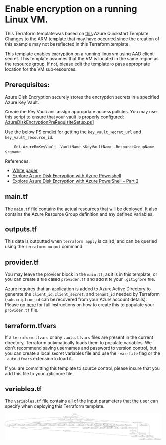 # Enable encryption on a running Linux VM. 

This Terraform template was based on [this](https://github.com/Azure/azure-quickstart-templates/tree/master/201-encrypt-running-linux-vm) Azure Quickstart Template. Changes to the ARM template that may have occurred since the creation of this example may not be reflected in this Terraform template.

This template enables encryption on a running linux vm using AAD client secret. This template assumes that the VM is located in the same region as the resource group. If not, please edit the template to pass appropriate location for the VM sub-resources.

## Prerequisites:
Azure Disk Encryption securely stores the encryption secrets in a specified Azure Key Vault.

Create the Key Vault and assign appropriate access policies. You may use this script to ensure that your vault is properly configured: [AzureDiskEncryptionPreRequisiteSetup.ps1](https://github.com/Azure/azure-powershell/blob/10fc37e9141af3fde6f6f79b9d46339b73cf847d/src/ResourceManager/Compute/Commands.Compute/Extension/AzureDiskEncryption/Scripts/AzureDiskEncryptionPreRequisiteSetup.ps1)

Use the below PS cmdlet for getting the `key_vault_secret_url` and `key_vault_resource_id`.

```
    Get-AzureRmKeyVault -VaultName $KeyVaultName -ResourceGroupName $rgname
```

References:

- [White paper](https://azure.microsoft.com/en-us/documentation/articles/azure-security-disk-encryption/)
- [Explore Azure Disk Encryption with Azure Powershell](https://blogs.msdn.microsoft.com/azuresecurity/2015/11/16/explore-azure-disk-encryption-with-azure-powershell/)
- [Explore Azure Disk Encryption with Azure PowerShell – Part 2](http://blogs.msdn.com/b/azuresecurity/archive/2015/11/21/explore-azure-disk-encryption-with-azure-powershell-part-2.aspx)


## main.tf
The `main.tf` file contains the actual resources that will be deployed. It also contains the Azure Resource Group definition and any defined variables. 

## outputs.tf
This data is outputted when `terraform apply` is called, and can be queried using the `terraform output` command.

## provider.tf
You may leave the provider block in the `main.tf`, as it is in this template, or you can create a file called `provider.tf` and add it to your `.gitignore` file.

Azure requires that an application is added to Azure Active Directory to generate the `client_id`, `client_secret`, and `tenant_id` needed by Terraform (`subscription_id` can be recovered from your Azure account details). Please go [here](https://www.terraform.io/docs/providers/azurerm/) for full instructions on how to create this to populate your `provider.tf` file.

## terraform.tfvars
If a `terraform.tfvars` or any `.auto.tfvars` files are present in the current directory, Terraform automatically loads them to populate variables. We don't recommend saving usernames and password to version control, but you can create a local secret variables file and use the `-var-file` flag or the `.auto.tfvars` extension to load it.

If you are committing this template to source control, please insure that you add this file to your .gitignore file.

## variables.tf
The `variables.tf` file contains all of the input parameters that the user can specify when deploying this Terraform template.

![graph](graph.png)
